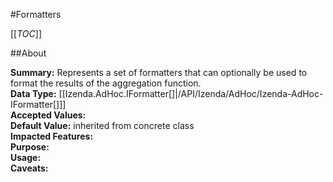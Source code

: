 #Formatters

[[_TOC_]]

##About

**Summary:**  Represents a set of formatters that can optionally be used to format the results of the aggregation function.   
**Data Type:** [[Izenda.AdHoc.IFormatter[]|/API/Izenda/AdHoc/Izenda-AdHoc-IFormatter[]]]  
**Accepted Values:**   
**Default Value:** inherited from concrete class  
**Impacted Features:**   
**Purpose:**   
**Usage:**   
**Caveats:**   

